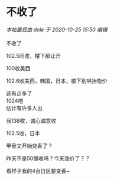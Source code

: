 # 不收了


<i class="pstatus"> 本帖最后由 dole 于 2020-10-25 15:50 编辑 </i><br />
<br />
不收了<img id="aimg_XKl0x" onclick="zoom(this, this.src, 0, 0, 0)" class="zoom" src="https://cdn.jsdelivr.net/gh/hishis/forum-master/public/images/patch.gif" onmouseover="img_onmouseoverfunc(this)" onload="thumbImg(this)" border="0" alt="" />

102.5同收，楼下都让开

100收美西

102.6收美西，韩国，日本，楼下别哄抬物价

这有点多了<br />
1024吧<br />
估计有许多人出

我138收，诚心诚意收

102.5收，日本

甲骨文开始变香了？

昨天不是50慢收吗？今天涨价了？？

看样子我的4台日区要变香~
